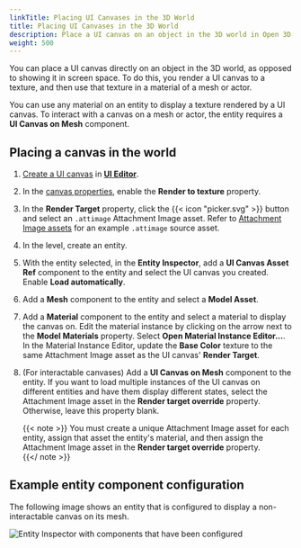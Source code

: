 ```yaml
---
linkTitle: Placing UI Canvases in the 3D World
title: Placing UI Canvases in the 3D World
description: Place a UI canvas on an object in the 3D world in Open 3D Engine (O3DE).
weight: 500
---
```


You can place a UI canvas directly on an object in the 3D world, as opposed to showing it in screen space. To do this, you render a UI canvas to a texture, and then use that texture in a material of a mesh or actor.

You can use any material on an entity to display a texture rendered by a UI canvas. To interact with a canvas on a mesh or actor, the entity requires a **UI Canvas on Mesh** component.

## Placing a canvas in the world

1. [Create a UI canvas](/docs/user-guide/interactivity/user-interface/canvases) in [**UI Editor**](/docs/user-guide/interactivity/user-interface/editor/). 

1. In the [canvas properties](/docs/user-guide/interactivity/user-interface/canvases/canvas-properties), enable the **Render to texture** property.  

1. In the **Render Target** property, click the {{< icon "picker.svg" >}} button and select an `.attimage` Attachment Image asset.  Refer to [Attachment Image assets](/docs/user-guide/interactivity/user-interface/canvases/canvas-properties/#attachment-image-assets) for an example `.attimage` source asset.

1. In the level, create an entity.

1. With the entity selected, in the **Entity Inspector**, add a **UI Canvas Asset Ref** component to the entity and select the UI canvas you created. Enable **Load automatically**.

1. Add a **Mesh** component to the entity and select a **Model Asset**.

1. Add a **Material** component to the entity and select a material to display the canvas on. Edit the material instance by clicking on the arrow next to the **Model Materials** property. Select **Open Material Instance Editor...**. In the Material Instance Editor, update the **Base Color** texture to the same Attachment Image asset as the UI canvas' **Render Target**.

1. (For interactable canvases) Add a **UI Canvas on Mesh** component to the entity. If you want to load multiple instances of the UI canvas on different entities and have them display different states, select the Attachment Image asset in the **Render target override** property. Otherwise, leave this property blank.

    {{< note >}}
You must create a unique Attachment Image asset for each entity, assign that asset the entity's material, and then assign the Attachment Image asset in the **Render target override** property.  
{{</ note >}}

## Example entity component configuration

The following image shows an entity that is configured to display a non-interactable canvas on its mesh.

![Entity Inspector with components that have been configured](/images/user-guide/interactivity/user-interface/canvases/ui-editor-placing-canvases-3d.png)

